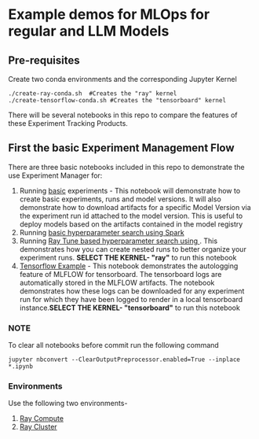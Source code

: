 # Example demos for MLOps for regular and LLM Models

## Pre-requisites

Create two conda environments and the corresponding Jupyter Kernel

```shell
./create-ray-conda.sh  #Creates the "ray" kernel
./create-tensorflow-conda.sh #Creates the "tensorboard" kernel
```

There will be several notebooks in this repo to compare the features of these Experiment Tracking Products. 

## First the basic Experiment Management Flow

There are three basic notebooks included in this repo to demonstrate the use Experiment Manager for:
1. Running [basic](./notebooks/basic/mlflow-basic.ipynb) experiments - This notebook will demonstrate how to create basic experiments, runs and model versions. It will also demonstrate how to download artifacts for a specific Model Version via the experiment run id attached to the model version. This is useful to deploy models based on the artifacts contained in the model registry
2. Running [basic hyperparameter search using Spark](./notebooks/basic/pyspark_hyperparameter_search.ipynb)
3. Running [Ray Tune based hyperparameter search using ](./notebooks/basic/ray_tune_hyperparameter_search.ipynb). This demonstrates how you can create nested runs to better organize your experiment runs. **SELECT THE KERNEL- "ray"** to run this notebook
4. [Tensorflow Example](./notebooks/llm-dl/llm-dl/03_tensorboard_example.ipynb) - This notebook demonstrates the autologging feature of MLFLOW for tensorboard. The tensorboard logs are automatically stored in the MLFLOW artifacts. The notebook demonstrates how these logs can be downloaded for any experiment run for which they have been logged to render in a local tensorboard instance.**SELECT THE KERNEL- "tensorboard"** to run this notebook


### NOTE

To clear all notebooks before commit run the following command
```
jupyter nbconvert --ClearOutputPreprocessor.enabled=True --inplace *.ipynb
```


### Environments

Use the following two environments-
1. [Ray Compute](./RayCompute-WORKSPACE.txt)
2. [Ray Cluster](./RayCluster.txt)
